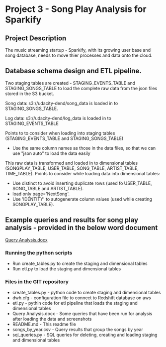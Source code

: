 # Project 3 - Song Play Analysis for Sparkify


## Project Description

The music streaming startup - Sparkify, with its growing user base and song database, needs to move thier processes 
and data onto the cloud.


## Database schema design and ETL pipeline.

Two staging tables are created - STAGING_EVENTS_TABLE and STAGING_SONGS_TABLE to load the complete raw data from the json 
files stored in the S3 bucket.

Song data: s3://udacity-dend/song_data is loaded in to STAGING_SONGS_TABLE.  

Log data: s3://udacity-dend/log_data is loaded in to STAGING_EVENTS_TABLE

Points to to consider when loading into staging tables (STAGING_EVENTS_TABLE and STAGING_SONGS_TABLE)  
- Use the same column names as those in the data files, so that we can use "json auto" to load the data easily

This raw data is transformed and loaded in to dimensional tables (SONGPLAY_TABLE, USER_TABLE, SONG_TABLE, ARTIST_TABLE, TIME_TABLE). 
Points to consider while loading data into dimensional tables:

- Use distinct to avoid inserting duplicate rows (used fo USER_TABLE, SONG_TABLE and ARTIST_TABLE).
- load only page='NextSong'.
- Use 'IDENTITY' to autogenerate column values (used while creating SONGPLAY_TABLE).





## Example queries and results for song play analysis - provided in the below word document 

[Query Analysis.docx](https://github.com/avsprakash/Udacity/blob/9f8629f975731f969060f32dc7f25b6791901185/Data%20Engineering%20Nanodegree/Project3/Query%20Analysis.docx)


### Running the python scripts

- Run create_tables.py to create the staging and dimensional tables
- Run etl.py to load the staging and dimensional tables

### Files in the GIT repository

- create_tables.py - python code to create staging and dimensional tables
- dwh.cfg - configuration file to connect to Redshift database on aws
- etl.py - pythin code for etl pipeline that loads the staging and dimensional tables
- Query Analysis.docx - Some queries that have been run for analysis after loading the data and screenshots
- README.md - This readme file 
- songs_by_year.csv - Query results that group the songs by year
- sql_queries.py - SQL queries for deleting, creating and loading staging and dimensional tables